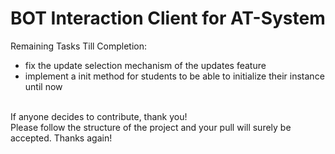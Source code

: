 # BOT Interaction Client for AT-System
Remaining Tasks Till Completion:
- fix the update selection mechanism of the updates feature
- implement a init method for students to be able to initialize their instance until now
<!-- <br />
Problems Left to Adress: (not to be solved here)
- How to get the number of classes for percentage?
- Since we aren't doing time table, do we need a absent method too?
- current solution will be to mark everyone else absent as soon as there is atleast one present, after that everyone will remain absent until they mark present  -->
<br/>
If anyone decides to contribute, thank you! <br />
Please follow the structure of the project and your pull will surely be accepted. Thanks again!
